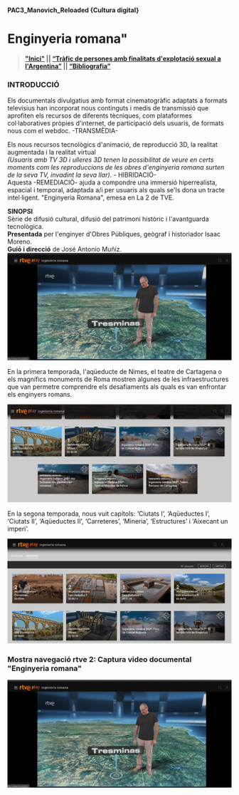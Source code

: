 #### PAC3_Manovich_Reloaded {Cultura digital}
# Enginyeria romana" 
>  #### ["Inici"](./README.md/)   ||    [“Tràfic de persones amb finalitats d'explotació sexual a l'Argentina”](./trata-personas.md/) ||  [“Bibliografia”](./bibliografia.md/)
>

### INTRODUCCIÓ

Els documentals divulgatius amb format cinematogràfic adaptats a formats televisius han incorporat nous continguts i medis de transmissió que aprofiten els recursos de diferents tècniques, com plataformes col·laboratives pròpies d'internet, de participació dels usuaris, de formats nous com el webdoc. -TRANSMÈDIA-

Els nous recursos tecnològics d'animació, de reproducció 3D, la realitat augmentada i la realitat virtual <br>*(Usuaris amb TV 3D i ulleres 3D tenen la possibilitat de veure en certs moments com les reproduccions de les obres d'enginyeria romana surten de la seva TV, invadint la seva llar)*. - HIBRIDACIÓ-<br>
Aquesta -REMEDIACIÓ-  ajuda a compondre una immersió hiperrealista, espacial i temporal, adaptada a/i per usuaris als quals se'ls dona un tracte intel·ligent. "Enginyeria Romana", emesa en La 2 de TVE.

**SINOPSI**<br>
Sèrie de difusió cultural, difusió del patrimoni històric i l'avantguarda tecnològica.<br>
**Presentada** per l'enginyer d'Obres Públiques, geògraf i historiador Isaac Moreno. <br>
**Guió i direcció** de José Antonio Muñiz.
![Enginyeria Romana RA][img1]

[img1]: /images/inRomanRA.png "Enginyeria Romana presentació"

En la primera temporada, l'aqüeducte de Nimes, el teatre de Cartagena o els magnífics monuments de Roma mostren algunes de les infraestructures que van permetre comprendre els desafiaments als quals es van enfrontar els enginyers romans.<br>

![Enginyeria Romana VR][img2]

[img2]: /images/inRomana360.png "Enginyeria Romana presentació"
En la segona temporada, nous vuit capítols: ‘Ciutats I’, ‘Aqüeductes I’, ‘Ciutats II’, ‘Aqüeductes II’, ‘Carreteres’, ‘Mineria’, ‘Estructures’ i ‘Aixecant un imperi’.

![Enginyeria Romana VR][img3]

[img3]: /images/inRomana2.png "Enginyeria Romana presentació"


### **Mostra navegació rtve 2:** Captura video documental "Enginyeria romana"
[![Alt text](/images/inRomanRA.png )](https://www.youtube.com/watch?v=fkVGp5ECpHI)

